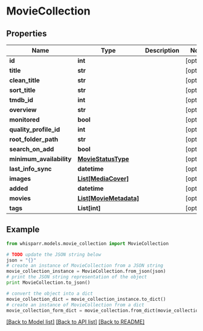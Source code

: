 # MovieCollection


## Properties
Name | Type | Description | Notes
------------ | ------------- | ------------- | -------------
**id** | **int** |  | [optional] 
**title** | **str** |  | [optional] 
**clean_title** | **str** |  | [optional] 
**sort_title** | **str** |  | [optional] 
**tmdb_id** | **int** |  | [optional] 
**overview** | **str** |  | [optional] 
**monitored** | **bool** |  | [optional] 
**quality_profile_id** | **int** |  | [optional] 
**root_folder_path** | **str** |  | [optional] 
**search_on_add** | **bool** |  | [optional] 
**minimum_availability** | [**MovieStatusType**](MovieStatusType.md) |  | [optional] 
**last_info_sync** | **datetime** |  | [optional] 
**images** | [**List[MediaCover]**](MediaCover.md) |  | [optional] 
**added** | **datetime** |  | [optional] 
**movies** | [**List[MovieMetadata]**](MovieMetadata.md) |  | [optional] 
**tags** | **List[int]** |  | [optional] 

## Example

```python
from whisparr.models.movie_collection import MovieCollection

# TODO update the JSON string below
json = "{}"
# create an instance of MovieCollection from a JSON string
movie_collection_instance = MovieCollection.from_json(json)
# print the JSON string representation of the object
print MovieCollection.to_json()

# convert the object into a dict
movie_collection_dict = movie_collection_instance.to_dict()
# create an instance of MovieCollection from a dict
movie_collection_form_dict = movie_collection.from_dict(movie_collection_dict)
```
[[Back to Model list]](../README.md#documentation-for-models) [[Back to API list]](../README.md#documentation-for-api-endpoints) [[Back to README]](../README.md)


